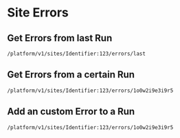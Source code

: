 # Site Errors

## Get Errors from last Run

`/platform/v1/sites/Identifier:123/errors/last`

## Get Errors from a certain Run

`/platform/v1/sites/Identifier:123/errors/1o0w2i9e3i9r5`

## Add an custom Error to a Run

`/platform/v1/sites/Identifier:123/errors/1o0w2i9e3i9r5`

